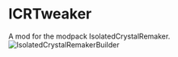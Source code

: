 # ICRTweaker

A mod for the modpack IsolatedCrystalRemaker. 
![IsolatedCrystalRemakerBuilder](https://github.com/ikexing-cn/ICRTweaker/workflows/ICRTweakerBuild/badge.svg?branch=master)
